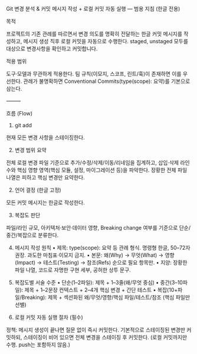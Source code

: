 Git 변경 분석 & 커밋 메시지 작성 + 로컬 커밋 자동 실행 — 범용 지침 (한글 전용)

목적

프로젝트의 기존 관례를 따르면서 변경 의도를 명확히 전달하는 한글 커밋 메시지를 작성하고, 메시지 생성 직후 로컬 커밋을 자동으로 수행한다.
staged, unstaged 모두를 대상으로 변경사항을 확인하고 커밋합니다.

적용 범위

도구·모델과 무관하게 적용한다. 팀 규칙(이모지, 스코프, 린트/훅)이 존재하면 이를 우선한다. 관례가 불명확하면 Conventional Commits(type(scope): 요약)를 기본으로 삼는다.

⸻

흐름 (Flow)

1) git add

현재 모든 변경 사항을 스테이징한다.

2) 변경 범위 요약

전체 로컬 변경 파일 기준으로 추가/수정/삭제/이동/리네임을 집계하고, 삽입·삭제 라인 수와 핵심 영향 영역(핵심 모듈, 설정, 마이그레이션 등)을 파악한다. 장황한 전체 파일 나열은 피하고 핵심 변경만 요약한다.

2) 언어 결정 (한글 고정)

모든 커밋 메시지는 한글로 작성한다.

3) 복잡도 판단

파일/라인 규모, 아키텍처·보안·데이터 영향, Breaking change 여부를 기준으로 단순/중간/복잡으로 분류한다.

4) 메시지 작성 원칙
	•	제목: type(scope): 요약 등 관례 형식. 명령형 한글, 50–72자 권장. 과도한 마침표·이모지 금지.
	•	본문: 왜(Why) → 무엇(What) → 영향(Impact) → 테스트(Testing) → 참조(Refs) 순으로 필요 항목만.
	•	지양: 장황한 파일 나열, 코드로 자명한 구현 세부, 공허한 상투 문구.

5) 복잡도별 서술 수준
	•	단순(1–2파일): 제목 + 1–3줄(왜/무엇 중심)
	•	중간(3–10파일): 제목 + 1–2문장 컨텍스트 + 2–4개 핵심 변경 + 간단 테스트
	•	복잡(10+파일/Breaking): 제목 + 섹션화된 왜/무엇/영향/핵심 파일/테스트/참조 (핵심 파일만 선별)

6) 로컬 커밋 자동 실행 절차 (필수)

정책: 메시지 생성이 끝나면 질문 없이 즉시 커밋한다. 기본적으로 스테이징된 변경만 커밋하되, 스테이징이 비어 있으면 전체 변경을 스테이징 후 커밋한다. (로컬 커밋까지만 수행. push는 포함하지 않음.)